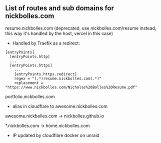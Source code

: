 ## List of routes and sub domains for nickbolles.com

resume.nickbolles.com (deprecated, use nickbolles.com/resume instead, this way it's handled by the host, vercel in this case)
- Handled by Traefik as a redirect: 
```
[entryPoints]
  [entryPoints.http]
  ...
  [entryPoints.https]
    ...
    [entryPoints.https.redirect]
    regex = "(.*)resume.nickbolles.com(.*)"
    replacement = "https://www.nickbolles.com/Nicholas%20Bolles%20Resume.pdf"
```

portfolio.nickbolles.com
- alias in cloudflare to awesome.nickbolles.com

awesome.nickbolles.com -> nickbolles.github.io


*.nickbolles.com -> home.nickbolles.com
- IP updated by cloudflare docker on unraid